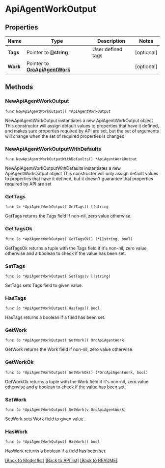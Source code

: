 # ApiAgentWorkOutput

## Properties

Name | Type | Description | Notes
------------ | ------------- | ------------- | -------------
**Tags** | Pointer to **[]string** | User defined tags | [optional] 
**Work** | Pointer to [**OrcApiAgentWork**](OrcApiAgentWork.md) |  | [optional] 

## Methods

### NewApiAgentWorkOutput

`func NewApiAgentWorkOutput() *ApiAgentWorkOutput`

NewApiAgentWorkOutput instantiates a new ApiAgentWorkOutput object
This constructor will assign default values to properties that have it defined,
and makes sure properties required by API are set, but the set of arguments
will change when the set of required properties is changed

### NewApiAgentWorkOutputWithDefaults

`func NewApiAgentWorkOutputWithDefaults() *ApiAgentWorkOutput`

NewApiAgentWorkOutputWithDefaults instantiates a new ApiAgentWorkOutput object
This constructor will only assign default values to properties that have it defined,
but it doesn't guarantee that properties required by API are set

### GetTags

`func (o *ApiAgentWorkOutput) GetTags() []string`

GetTags returns the Tags field if non-nil, zero value otherwise.

### GetTagsOk

`func (o *ApiAgentWorkOutput) GetTagsOk() (*[]string, bool)`

GetTagsOk returns a tuple with the Tags field if it's non-nil, zero value otherwise
and a boolean to check if the value has been set.

### SetTags

`func (o *ApiAgentWorkOutput) SetTags(v []string)`

SetTags sets Tags field to given value.

### HasTags

`func (o *ApiAgentWorkOutput) HasTags() bool`

HasTags returns a boolean if a field has been set.

### GetWork

`func (o *ApiAgentWorkOutput) GetWork() OrcApiAgentWork`

GetWork returns the Work field if non-nil, zero value otherwise.

### GetWorkOk

`func (o *ApiAgentWorkOutput) GetWorkOk() (*OrcApiAgentWork, bool)`

GetWorkOk returns a tuple with the Work field if it's non-nil, zero value otherwise
and a boolean to check if the value has been set.

### SetWork

`func (o *ApiAgentWorkOutput) SetWork(v OrcApiAgentWork)`

SetWork sets Work field to given value.

### HasWork

`func (o *ApiAgentWorkOutput) HasWork() bool`

HasWork returns a boolean if a field has been set.


[[Back to Model list]](../README.md#documentation-for-models) [[Back to API list]](../README.md#documentation-for-api-endpoints) [[Back to README]](../README.md)


